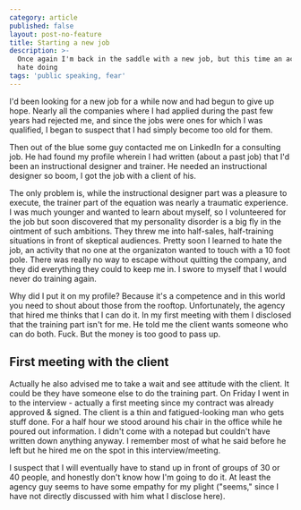 ```yaml
---
category: article
published: false
layout: post-no-feature
title: Starting a new job
description: >-
  Once again I'm back in the saddle with a new job, but this time an activity I
  hate doing
tags: 'public speaking, fear'
---
```

I'd been looking for a new job for a while now and had begun to give up hope. Nearly all the companies where I had applied during the past few years had rejected me, and since the jobs were ones for which I was qualified, I began to suspect that I had simply become too old for them.

Then out of the blue some guy contacted me on LinkedIn for a consulting job. He had found my profile wherein I had written (about a past job) that I'd been an instructional designer and trainer. He needed an instructional designer so boom, I got the job with a client of his.

The only problem is, while the instructional designer part was a pleasure to execute, the trainer part of the equation was nearly a traumatic experience. I was much younger and wanted to learn about myself, so I volunteered for the job but soon discovered that my personality disorder is a big fly in the ointment of such ambitions. They threw me into half-sales, half-training situations in front of skeptical audiences. Pretty soon I learned to hate the job, an activity that no one at the organizaton wanted to touch with a 10 foot pole. There was really no way to escape without quitting the company, and they did everything they could to keep me in. I swore to myself that I would never do training again.

Why did I put it on my profile? Because it's a competence and in this world you need to shout about those from the rooftop. Unfortunately, the agency that hired me thinks that I can do it. In my first meeting with them I disclosed that the training part isn't for me. He told me the client wants someone who can do both. Fuck. But the money is too good to pass up.

## First meeting with the client

Actually he also advised me to take a wait and see attitude with the client. It could be they have someone else to do the training part. On Friday I went in to the interview - actually a first meeting since my contract was already approved & signed. The client is a thin and fatigued-looking man who gets stuff done. For a half hour we stood around his chair in the office while he poured out information. I didn't come with a notepad but couldn't have written down anything anyway. I remember most of what he said before he left but he hired me on the spot in this interview/meeting.

I suspect that I will eventually have to stand up in front of groups of 30 or 40 people, and honestly don't know how I'm going to do it. At least the agency guy seems to have some empathy for my plight ("seems," since I have not directly discussed with him what I disclose here).


